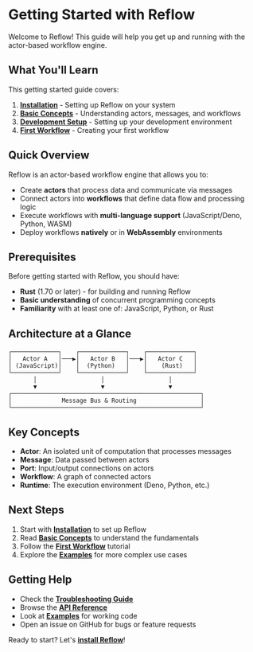 # Getting Started with Reflow

Welcome to Reflow! This guide will help you get up and running with the actor-based workflow engine.

## What You'll Learn

This getting started guide covers:

1. **[Installation](./installation.md)** - Setting up Reflow on your system
2. **[Basic Concepts](./basic-concepts.md)** - Understanding actors, messages, and workflows
3. **[Development Setup](./development-setup.md)** - Setting up your development environment
4. **[First Workflow](./first-workflow.md)** - Creating your first workflow

## Quick Overview

Reflow is an actor-based workflow engine that allows you to:

- Create **actors** that process data and communicate via messages
- Connect actors into **workflows** that define data flow and processing logic
- Execute workflows with **multi-language support** (JavaScript/Deno, Python, WASM)
- Deploy workflows **natively** or in **WebAssembly** environments

## Prerequisites

Before getting started with Reflow, you should have:

- **Rust** (1.70 or later) - for building and running Reflow
- **Basic understanding** of concurrent programming concepts
- **Familiarity** with at least one of: JavaScript, Python, or Rust

## Architecture at a Glance

```
┌─────────────┐    ┌─────────────┐    ┌─────────────┐
│   Actor A   │───▶│   Actor B   │───▶│   Actor C   │
│ (JavaScript)│    │  (Python)   │    │    (Rust)   │
└─────────────┘    └─────────────┘    └─────────────┘
       │                  │                  │
       ▼                  ▼                  ▼
┌─────────────────────────────────────────────────────┐
│              Message Bus & Routing                  │
└─────────────────────────────────────────────────────┘
```

## Key Concepts

- **Actor**: An isolated unit of computation that processes messages
- **Message**: Data passed between actors
- **Port**: Input/output connections on actors
- **Workflow**: A graph of connected actors
- **Runtime**: The execution environment (Deno, Python, etc.)

## Next Steps

1. Start with **[Installation](./installation.md)** to set up Reflow
2. Read **[Basic Concepts](./basic-concepts.md)** to understand the fundamentals
3. Follow the **[First Workflow](./first-workflow.md)** tutorial
4. Explore the **[Examples](../examples/README.md)** for more complex use cases

## Getting Help

- Check the **[Troubleshooting Guide](../reference/troubleshooting-guide.md)**
- Browse the **[API Reference](../reference/api-reference.md)**
- Look at **[Examples](../examples/README.md)** for working code
- Open an issue on GitHub for bugs or feature requests

Ready to start? Let's **[install Reflow](./installation.md)**!

